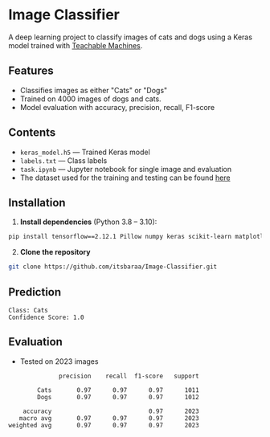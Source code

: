 # Image Classifier

A deep learning project to classify images of cats and dogs using a Keras model trained with [Teachable Machines](https://teachablemachine.withgoogle.com/).

## Features
- Classifies images as either "Cats" or "Dogs"
- Trained on 4000 images of dogs and cats.
- Model evaluation with accuracy, precision, recall, F1-score

## Contents
- `keras_model.h5` — Trained Keras model
- `labels.txt` — Class labels
- `task.ipynb` — Jupyter notebook for single image and evaluation
- The dataset used for the training and testing can be found [here](https://www.kaggle.com/datasets/tongpython/cat-and-dog)

## Installation
1. **Install dependencies** (Python 3.8 – 3.10):
```bash
pip install tensorflow==2.12.1 Pillow numpy keras scikit-learn matplotlib tqdm
```
2. **Clone the repository**
```bash
git clone https://github.com/itsbaraa/Image-Classifier.git
```
  
## Prediction
```
Class: Cats
Confidence Score: 1.0
```

## Evaluation
- Tested on 2023 images
```
              precision    recall  f1-score   support

        Cats       0.97      0.97      0.97      1011
        Dogs       0.97      0.97      0.97      1012

    accuracy                           0.97      2023
   macro avg       0.97      0.97      0.97      2023
weighted avg       0.97      0.97      0.97      2023
```